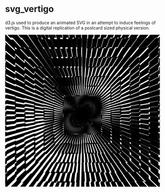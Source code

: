 # svg_vertigo
d3.js used to produce an animated SVG in an attempt to induce feelings of vertigo. This is a digital replication of a postcard sized physical version.

![Screenshot](screenshot.png)
